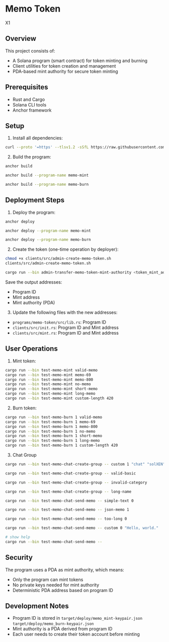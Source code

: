 # Memo Token

X1

## Overview

This project consists of:
- A Solana program (smart contract) for token minting and burning
- Client utilities for token creation and management
- PDA-based mint authority for secure token minting

## Prerequisites

- Rust and Cargo
- Solana CLI tools
- Anchor framework

## Setup

1. Install all dependencies:

```bash
curl --proto '=https' --tlsv1.2 -sSfL https://raw.githubusercontent.com/solana-developers/solana-install/main/install.sh | bash
```

2. Build the program:

```bash
anchor build
```
```bash
anchor build --program-name memo-mint
```
```bash
anchor build --program-name memo-burn
```

## Deployment Steps

1. Deploy the program:

```bash
anchor deploy
```

```bash
anchor deploy --program-name memo-mint
```

```bash
anchor deploy --program-name memo-burn
```

2. Create the token (one-time operation by deployer):

```bash
chmod +x clients/src/admin-create-memo-token.sh
clients/src/admin-create-memo-token.sh
```

```bash
cargo run --bin admin-transfer-memo-token-mint-authority <token_mint_address> <program_id>
```

Save the output addresses:
- Program ID
- Mint address
- Mint authority (PDA)

3. Update the following files with the new addresses:
- `programs/memo-token/src/lib.rs`: Program ID
- `clients/src/init.rs`: Program ID and Mint address
- `clients/src/mint.rs`: Program ID and Mint address

## User Operations

1. Mint token:

```bash
cargo run --bin test-memo-mint valid-memo
cargo run --bin test-memo-mint memo-69
cargo run --bin test-memo-mint memo-800
cargo run --bin test-memo-mint no-memo
cargo run --bin test-memo-mint short-memo
cargo run --bin test-memo-mint long-memo
cargo run --bin test-memo-mint custom-length 420
```

2. Burn token:

```bash
cargo run --bin test-memo-burn 1 valid-memo
cargo run --bin test-memo-burn 1 memo-69
cargo run --bin test-memo-burn 1 memo-800
cargo run --bin test-memo-burn 1 no-memo
cargo run --bin test-memo-burn 1 short-memo
cargo run --bin test-memo-burn 1 long-memo
cargo run --bin test-memo-burn 1 custom-length 420
```

3. Chat Group

```bash
cargo run --bin test-memo-chat-create-group -- custom 1 "chat" "solXEN" "solXEN chat group" "avatar.png" "solXEN,X1,Solana" 60

cargo run --bin test-memo-chat-create-group -- valid-basic

cargo run --bin test-memo-chat-create-group -- invalid-category

cargo run --bin test-memo-chat-create-group -- long-name
```

```bash
cargo run --bin test-memo-chat-send-memo -- simple-text 0

cargo run --bin test-memo-chat-send-memo -- json-memo 1

cargo run --bin test-memo-chat-send-memo -- too-long 0

cargo run --bin test-memo-chat-send-memo -- custom 0 "Hello, world."

# show help
cargo run --bin test-memo-chat-send-memo --
```

## Security

The program uses a PDA as mint authority, which means:
- Only the program can mint tokens
- No private keys needed for mint authority
- Deterministic PDA address based on program ID

## Development Notes

- Program ID is stored in 
    `target/deploy/memo_mint-keypair.json`
    `target/deploy/memo_burn-keypair.json`
- Mint authority is a PDA derived from program ID
- Each user needs to create their token account before minting